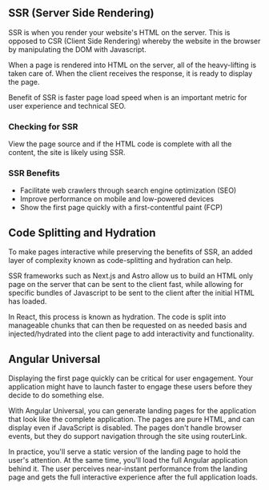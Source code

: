 ## SSR (Server Side Rendering)

SSR is when you render your website's HTML on the server. This is opposed to CSR (Client Side Rendering) whereby the website in the browser by manipulating the DOM with Javascript.

When a page is rendered into HTML on the server, all of the heavy-lifting is taken care of. When the client receives the response, it is ready to display the page.

Benefit of SSR is faster page load speed when is an important metric for user experience and technical SEO.

### Checking for SSR

View the page source and if the HTML code is complete with all the content, the site is likely using SSR.

### SSR Benefits

- Facilitate web crawlers through search engine optimization (SEO)
- Improve performance on mobile and low-powered devices
- Show the first page quickly with a first-contentful paint (FCP)

## Code Splitting and Hydration

To make pages interactive while preserving the benefits of SSR, an added layer of complexity known as code-splitting and hydration can help.

SSR frameworks such as Next.js and Astro allow us to build an HTML only page on the server that can be sent to the client fast, while allowing for specific bundles of Javascript to be sent to the client after the initial HTML has loaded.

In React, this process is known as hydration. The code is split into manageable chunks that can then be requested on as needed basis and injected/hydrated into the client page to add interactivity and functionality.

## Angular Universal

Displaying the first page quickly can be critical for user engagement. Your application might have to launch faster to engage these users before they decide to do something else.

With Angular Universal, you can generate landing pages for the application that look like the complete application. The pages are pure HTML, and can display even if JavaScript is disabled. The pages don't handle browser events, but they do support navigation through the site using routerLink.

In practice, you'll serve a static version of the landing page to hold the user's attention. At the same time, you'll load the full Angular application behind it. The user perceives near-instant performance from the landing page and gets the full interactive experience after the full application loads.
